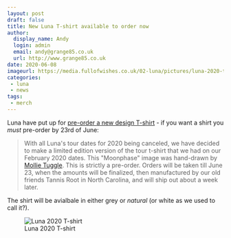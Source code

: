 ```yaml
---
layout: post
draft: false
title: New Luna T-shirt available to order now
author:
  display_name: Andy
  login: admin
  email: andy@grange85.co.uk
  url: http://www.grange85.co.uk
date: 2020-06-08
imageurl: https://media.fullofwishes.co.uk/02-luna/pictures/luna-2020-t-shirt-grey.jpg
categories:
 - luna
 - news
tags:
 - merch
---
```

Luna have put up for [pre-order a new design T-shirt](https://kf-merch.com/collections/luna) - if you want a shirt you _must_ pre-order by 23rd of June:

> With all Luna's tour dates for 2020 being canceled, we have decided to make a limited edition version of the tour t-shirt that we had on our February 2020 dates. This "Moonphase" image was hand-drawn by [Mollie Tuggle](https://www.mollietuggle.com/). This is strictly a pre-order. Orders will be taken till June 23, when the amounts will be finalized, then manufactured by our old friends Tannis Root in North Carolina, and will ship out about a week later.

The shirt will be avialbale in either grey or _natural_ (or white as we used to call it?).

<figure class="caption aligncenter"><img src="https://media.fullofwishes.co.uk/02-luna/pictures/luna-2020-t-shirt-grey.jpg" alt="Luna 2020 T-shirt" /><figcaption class="caption-text">Luna 2020 T-shirt</figcaption></figure>
